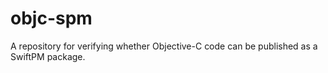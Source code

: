 # objc-spm
A repository for verifying whether Objective-C code can be published as a SwiftPM package.
